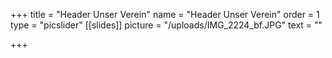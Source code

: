 +++
title = "Header Unser Verein"
name = "Header Unser Verein"
order = 1
type = "picslider"
[[slides]]
picture = "/uploads/IMG_2224_bf.JPG"
text = ""

+++
